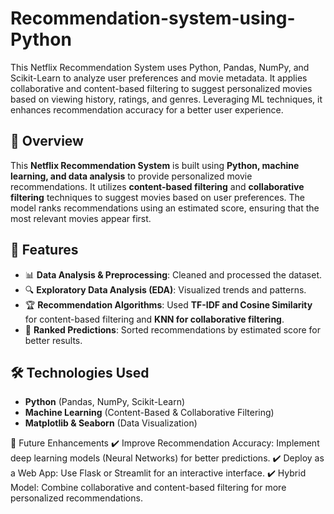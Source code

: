# Recommendation-system-using-Python
This Netflix Recommendation System uses Python, Pandas, NumPy, and Scikit-Learn to analyze user preferences and movie metadata. It applies collaborative and content-based filtering to suggest personalized movies based on viewing history, ratings, and genres. Leveraging ML techniques, it enhances recommendation accuracy for a better user experience. 

## 📌 Overview  
This **Netflix Recommendation System** is built using **Python, machine learning, and data analysis** to provide personalized movie recommendations. It utilizes **content-based filtering** and **collaborative filtering** techniques to suggest movies based on user preferences. The model ranks recommendations using an estimated score, ensuring that the most relevant movies appear first.  

## 🚀 Features  
- 📊 **Data Analysis & Preprocessing**: Cleaned and processed the dataset.  
- 🔍 **Exploratory Data Analysis (EDA)**: Visualized trends and patterns.  
- 🏆 **Recommendation Algorithms**: Used **TF-IDF and Cosine Similarity** for content-based filtering and **KNN for collaborative filtering**.  
- 📌 **Ranked Predictions**: Sorted recommendations by estimated score for better results.  

## 🛠 Technologies Used  
- **Python** (Pandas, NumPy, Scikit-Learn)  
- **Machine Learning** (Content-Based & Collaborative Filtering)  
- **Matplotlib & Seaborn** (Data Visualization)

🔮 Future Enhancements
✔️ Improve Recommendation Accuracy: Implement deep learning models (Neural Networks) for better predictions.
✔️ Deploy as a Web App: Use Flask or Streamlit for an interactive interface.
✔️ Hybrid Model: Combine collaborative and content-based filtering for more personalized recommendations.

